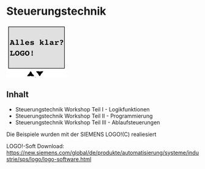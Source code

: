 # Steuerungstechnik

![logo](https://github.com/frankyhub/png/blob/master/logo.png)

## Inhalt
- Steuerungstechnik Workshop Teil I - Logikfunktionen
- Steuerungstechnik Workshop Teil II - Programmierung
- Steuerungstechnik Workshop Teil III - Ablaufsteuerungen

Die Beispiele wurden mit der SIEMENS LOGO!(C) realiesiert

LOGO!-Soft Download: https://new.siemens.com/global/de/produkte/automatisierung/systeme/industrie/sps/logo/logo-software.html
